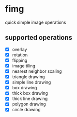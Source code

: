 # fimg

quick simple image operations

## supported operations

- [x] overlay
- [x] rotation
- [x] flipping
- [x] image tiling
- [x] nearest neighbor scaling
- [x] triangle drawing
- [x] simple line drawing
- [x] box drawing
- [x] thick box drawing
- [x] thick line drawing
- [x] polygon drawing
- [x] circle drawing
